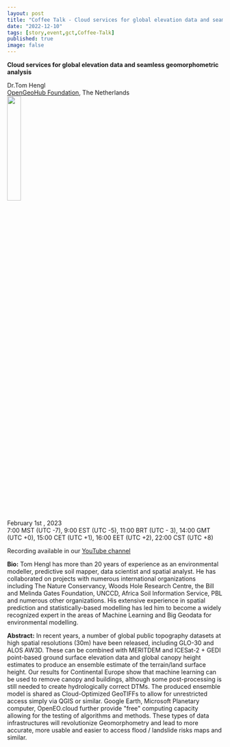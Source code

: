 ```yaml
---
layout: post
title: "Coffee Talk - Cloud services for global elevation data and seamless geomorphometric analysis"
date: "2022-12-10"
tags: [story,event,gct,Coffee-Talk]
published: true
image: false
---
```


**Cloud services for global elevation data and seamless geomorphometric analysis**

 

Dr.Tom Hengl  
[OpenGeoHub Foundation](https://opengeohub.org/), The Netherlands  
<img src="{{site.baseurl}}/uploads/img/faces/tomhengl.png" width="25%" />

February 1st , 2023  
7:00 MST (UTC -7), 9:00 EST (UTC -5), 11:00 BRT (UTC - 3), 14:00 GMT (UTC +0), 15:00 CET (UTC +1), 16:00 EET (UTC +2), 22:00 CST (UTC +8)  

Recording available in our [YouTube channel][video_tomhengl]   

**Bio:** Tom Hengl has more than 20 years of experience as an environmental modeller, predictive soil mapper, data scientist and spatial analyst. He has collaborated on projects with numerous international organizations including The Nature Conservancy, Woods Hole Research Centre, the Bill and Melinda Gates Foundation, UNCCD, Africa Soil Information Service, PBL and numerous other organizations. His extensive experience in spatial prediction and statistically-based modelling has led him to become a widely recognized expert in the areas of Machine Learning and Big Geodata for environmental modelling.

**Abstract:** In recent years, a number of global public topography datasets at high spatial resolutions (30m) have been released, including GLO-30 and ALOS AW3D. These can be combined with MERITDEM and ICESat-2 + GEDI point-based ground surface elevation data and global canopy height estimates to produce an ensemble estimate of the terrain/land surface height. Our results for Continental Europe show that machine learning can be used to remove canopy and buildings, although some post-processing is still needed to create hydrologically correct DTMs. The produced ensemble model is shared as Cloud-Optimized GeoTIFFs to allow for unrestricted access simply via QGIS or similar. Google Earth, Microsoft Planetary computer, OpenEO.cloud further provide "free" computing capacity allowing for the testing of algorithms and methods. These types of data infrastructures will revolutionize Geomorphometry and lead to more accurate, more usable and easier to access flood / landslide risks maps and similar.

[video_tomhengl]: <https://www.youtube.com/watch?v=EkHM8bP1CZM>
 